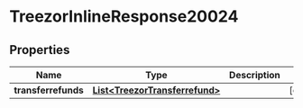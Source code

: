 
# TreezorInlineResponse20024

## Properties
Name | Type | Description | Notes
------------ | ------------- | ------------- | -------------
**transferrefunds** | [**List&lt;TreezorTransferrefund&gt;**](TreezorTransferrefund.md) |  |  [optional]



